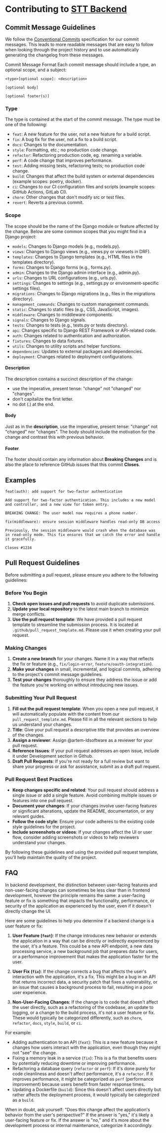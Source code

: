 # Contributing to [STT Backend](https://github.com/lewanddowski/stt_django_backend)

## Commit Message Guidelines
We follow the [Conventional Commits](https://www.conventionalcommits.org/) specification for our commit messages. This leads to more readable messages that are easy to follow when looking through the project history and to use automatically generating the changelog from these messages.

Commit Message Format
Each commit message should include a type, an optional scope, and a subject:
```git
<type>[optional scope]: <description>

[optional body]

[optional footer(s)]
```


### Type
The type is contained at the start of the commit message. The type must be one of the following:

* `feat`: A new feature for the user, not a new feature for a build script.
* `fix`: A bug fix for the user, not a fix to a build script.
* `docs`: Changes to the documentation.
* `style`: Formatting, etc.; no production code change.
* `refactor`: Refactoring production code, eg. renaming a variable.
* `perf`: A code change that improves performance.
* `test`: Adding missing tests, refactoring tests; no production code change.
* `build`: Changes that affect the build system or external dependencies (example scopes: poetry, docker).
* `ci`: Changes to our CI configuration files and scripts (example scopes: GitHub Actions, GitLab CI).
* `chore`: Other changes that don't modify src or test files.
* `revert`: Reverts a previous commit.

### Scope
The scope should be the name of the Django module or feature affected by the change. Below are some common scopes that you might find in a Django project:

* `models`: Changes to Django models (e.g., models.py).
* `views`: Changes to Django views (e.g., views.py or viewsets in DRF).
* `templates`: Changes to Django templates (e.g., HTML files in the templates directory).
* `forms`: Changes to Django forms (e.g., forms.py).
* `admin`: Changes to the Django admin interface (e.g., admin.py).
* `urls`: Changes to URL configurations (e.g., urls.py).
* `settings`: Changes to settings (e.g., settings.py or environment-specific settings files).
* `migrations`: Changes to Django migrations (e.g., files in the migrations directory).
* `management_commands`: Changes to custom management commands.
* `static`: Changes to static files (e.g., CSS, JavaScript, images).
* `middleware`: Changes to middleware components.
* `signals`: Changes to Django signals.
* `tests`: Changes to tests (e.g., tests.py or tests directory).
* `api`: Changes specific to Django REST Framework or API-related code.
* `auth`: Changes related to authentication and authorization.
* `fixtures`: Changes to data fixtures.
* `utils`: Changes to utility scripts and helper functions.
* `dependencies`: Updates to external packages and dependencies.
* `deployment`: Changes related to deployment configurations.

#### Description
The description contains a succinct description of the change:

* use the imperative, present tense: "change" not "changed" nor "changes".
* don't capitalize the first letter.
* no dot (.) at the end.

#### Body
Just as in the **description**, use the imperative, present tense: "change" not "changed" nor "changes". The body should include the motivation for the change and contrast this with previous behavior.

#### Footer
The footer should contain any information about **Breaking Changes** and is also the place to reference GitHub issues that this commit **Closes**.

## Examples
```git
feat(auth): add support for two-factor authentication

Add support for two-factor authentication. This includes a new model and controller, and a new view for token entry.

BREAKING CHANGE: The user model now requires a phone number.
```

```git
fix(middleware): ensure session middleware handles read-only DB access

Previously, the session middleware would crash when the database was in read-only mode. This fix ensures that we catch the error and handle it gracefully.

Closes #1234
```

## Pull Request Guidelines

Before submitting a pull request, please ensure you adhere to the following guidelines:

### Before You Begin

1. **Check open issues and pull requests** to avoid duplicate submissions.
2. **Update your local repository** to the latest main branch to minimize merge conflicts.
3. **Use the pull request template**: We have provided a pull request template to streamline the submission process. It is located at `.github/pull_request_template.md`. Please use it when creating your pull request.

### Making Changes

1. **Create a new branch** for your changes. Name it in a way that reflects the fix or feature (e.g., `fix/login-error`, `feature/oauth-integration`).
2. **Make your changes** in small, incremental, and logical commits, adhering to the project's commit message guidelines.
3. **Test your changes** thoroughly to ensure they address the issue or add the feature you're working on without introducing new issues.

### Submitting Your Pull Request

1. **Fill out the pull request template**: When you open a new pull request, it will automatically populate with the content from our `pull_request_template.md`. Please fill in all the relevant sections to help us understand your changes.
2. **Title**: Give your pull request a descriptive title that provides an overview of the changes.
3. **Assign a reviewer**: Assign @artem-ldsoftware as a reviewer for your pull request.
4. **Reference Issues**: If your pull request addresses an open issue, include it under Development section in Github.
5. **Draft Pull Requests**: If you're not ready for a full review but want to share your progress or ask for assistance, submit as a draft pull request.

### Pull Request Best Practices

- **Keep changes specific and related**: Your pull request should address a single issue or add a single feature. Avoid combining multiple issues or features into one pull request.
- **Document your changes**: If your changes involve user-facing features or significant alterations, update the README, documentation, or any relevant guides.
- **Follow the code style**: Ensure your code adheres to the existing code style guidelines for the project.
- **Include screenshots or videos**: If your changes affect the UI or user flow, consider adding screenshots or videos to help reviewers understand your changes.

By following these guidelines and using the provided pull request template, you'll help maintain the quality of the project.


## FAQ
In backend development, the distinction between user-facing features and non-user-facing changes can sometimes be less clear than in frontend development, however the principle remains the same: a user-facing feature or fix is something that impacts the functionality, performance, or security of the application as experienced by the user, even if it doesn't directly change the UI.

Here are some guidelines to help you determine if a backend change is a user feature or fix:

1. **User Feature (`feat`)**: If the change introduces new behavior or extends the application in a way that can be directly or indirectly experienced by the user, it's a feature. This could be a new API endpoint, a new data processing service, a new background job that prepares data for users, or a performance improvement that makes the application faster for the user.

2. **User Fix (`fix`)**: If the change corrects a bug that affects the user's interaction with the application, it's a fix. This might be a bug in an API that returns incorrect data, a security patch that fixes a vulnerability, or an issue that causes a background process to fail, resulting in a poor user experience.

3. **Non-User-Facing Changes**: If the change is to code that doesn't affect the user directly, such as a refactoring of the codebase, an update to logging, or a change to the build process, it's not a user feature or fix. These would typically be categorized differently, such as `chore`, `refactor`, `docs`, `style`, `build`, or `ci`.

For example:

- Adding authentication to an API (`feat`): This is a new feature because it changes how users interact with the application, even though they might not "see" the change.
- Fixing a memory leak in a service (`fix`): This is a fix that benefits users by potentially reducing downtime or improving performance.
- Refactoring a database query (`refactor` or `perf`): If it's done purely for code cleanliness and doesn't affect performance, it's a `refactor`. If it improves performance, it might be categorized as `perf` (performance improvement) because users benefit from faster response times.
- Updating a Dockerfile (`build`): Since this doesn't affect users directly but rather affects the deployment process, it would typically be categorized as a `build`.

When in doubt, ask yourself: "Does this change affect the application's behavior from the user's perspective?" If the answer is "yes," it's likely a user-facing feature or fix. If the answer is "no," and it's more about the development process or internal maintenance, categorize it accordingly.
